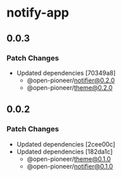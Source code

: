 # notify-app

## 0.0.3

### Patch Changes

- Updated dependencies [70349a8]
  - @open-pioneer/notifier@0.2.0
  - @open-pioneer/theme@0.2.0

## 0.0.2

### Patch Changes

- Updated dependencies [2cee00c]
- Updated dependencies [182da1c]
  - @open-pioneer/theme@0.1.0
  - @open-pioneer/notifier@0.1.0

